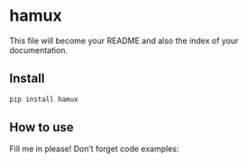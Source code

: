 hamux
================

<!-- WARNING: THIS FILE WAS AUTOGENERATED! DO NOT EDIT! -->

This file will become your README and also the index of your
documentation.

## Install

``` sh
pip install hamux
```

## How to use

Fill me in please! Don’t forget code examples:
